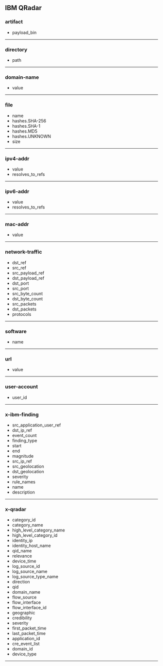## IBM QRadar
### artifact
- payload_bin

___
### directory
- path

___
### domain-name
- value

___
### file
- name
- hashes.SHA-256
- hashes.SHA-1
- hashes.MD5
- hashes.UNKNOWN
- size

___
### ipv4-addr
- value
- resolves_to_refs

___
### ipv6-addr
- value
- resolves_to_refs

___
### mac-addr
- value

___
### network-traffic
- dst_ref
- src_ref
- src_payload_ref
- dst_payload_ref
- dst_port
- src_port
- src_byte_count
- dst_byte_count
- src_packets
- dst_packets
- protocols

___
### software
- name

___
### url
- value

___
### user-account
- user_id

___
### x-ibm-finding
- src_application_user_ref
- dst_ip_ref
- event_count
- finding_type
- start
- end
- magnitude
- src_ip_ref
- src_geolocation
- dst_geolocation
- severity
- rule_names
- name
- description

___
### x-qradar
- category_id
- category_name
- high_level_category_name
- high_level_category_id
- identity_ip
- identity_host_name
- qid_name
- relevance
- device_time
- log_source_id
- log_source_name
- log_source_type_name
- direction
- qid
- domain_name
- flow_source
- flow_interface
- flow_interface_id
- geographic
- credibility
- severity
- first_packet_time
- last_packet_time
- application_id
- cre_event_list
- domain_id
- device_type

___
